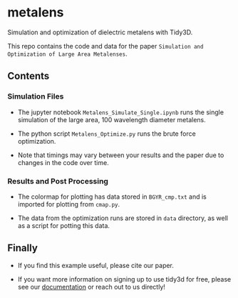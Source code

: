 # metalens
Simulation and optimization of dielectric metalens with Tidy3D.

This repo contains the code and data for the paper `Simulation and Optimization of Large Area Metalenses`.

## Contents

### Simulation Files

- The jupyter notebook `Metalens_Simulate_Single.ipynb` runs the single simulation of the large area, 100 wavelength diameter metalens.

- The python script `Metalens_Optimize.py` runs the brute force optimization.

- Note that timings may vary between your results and the paper due to changes in the code over time.

### Results and Post Processing

- The colormap for plotting has data stored in `BGYR_cmp.txt` and is imported for plotting from `cmap.py`.

- The data from the optimization runs are stored in `data` directory, as well as a script for potting this data.

## Finally

- If you find this example useful, please cite our paper.

- If you want more information on signing up to use tidy3d for free, please see our [documentation](https://simulation.cloud/docs/html/index.html) or reach out to us directly!
